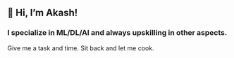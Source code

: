 ## 👋 Hi, I’m Akash!
### I specialize in ML/DL/AI and always upskilling in other aspects.
Give me a task and time. Sit back and let me cook.


<!---
akashkashyaps/akashkashyaps is a ✨ special ✨ repository because its `README.md` (this file) appears on your GitHub profile.
You can click the Preview link to take a look at your changes.
--->
